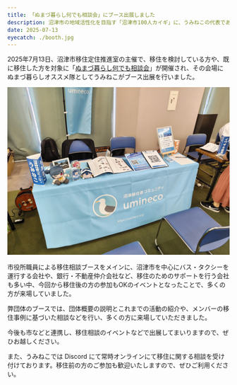 ```yaml
---
title: 「ぬまづ暮らし何でも相談会」にブース出展しました
description: 沼津市の地域活性化を目指す「沼津市100人カイギ」に、うみねこの代表である神崎が登壇しました。
date: 2025-07-13
eyecatch: ./booth.jpg
---
```


2025年7月13日、沼津市移住定住推進室の主催で、移住を検討している方や、既に移住した方を対象に「[ぬまづ暮らし何でも相談会](https://www.city.numazu.shizuoka.jp/shisei/iju/topics/r07/20250713.htm)」が開催され、その会場にぬまづ暮らしオススメ隊としてうみねこがブース出展を行いました。

![](booth.jpg)

市役所職員による移住相談ブースをメインに、沼津市を中心にバス・タクシーを運行する会社や、銀行・不動産仲介会社など、移住のためのサポートを行う会社も多い中、今回から移住後の方の参加もOKのイベントとなったことで、多くの方が来場していました。

弊団体のブースでは、団体概要の説明とこれまでの活動の紹介や、メンバーの移住事例に基づいた相談などを行い、多くの方に来場していただきました。

今後も市などと連携し、移住相談のイベントなどで出展してまいりますので、ぜひお越しください。

また、うみねこでは Discord にて常時オンラインにて移住に関する相談を受け付けております。移住前の方のご参加も歓迎いたしますので、ぜひご利用ください。
